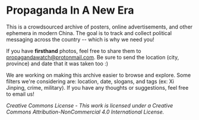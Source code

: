 # Propaganda In A New Era

This is a crowdsourced archive of posters, online advertisements, and other ephemera in modern China. The goal is to track and collect political messaging across the country -- which is why we need you! 

If you have **firsthand** photos, feel free to share them to propagandawatch@protonmail.com. Be sure to send the location (city, province) and date that it was taken too :)

We are working on making this archive easier to browse and explore. Some filters we're considering are: location, date, slogans, and tags (ex: Xi Jinping, crime, military). If you have any thoughts or suggestions, feel free to email us!

*Creative Commons License - This work is licensed under a Creative Commons Attribution-NonCommercial 4.0 International License.*


